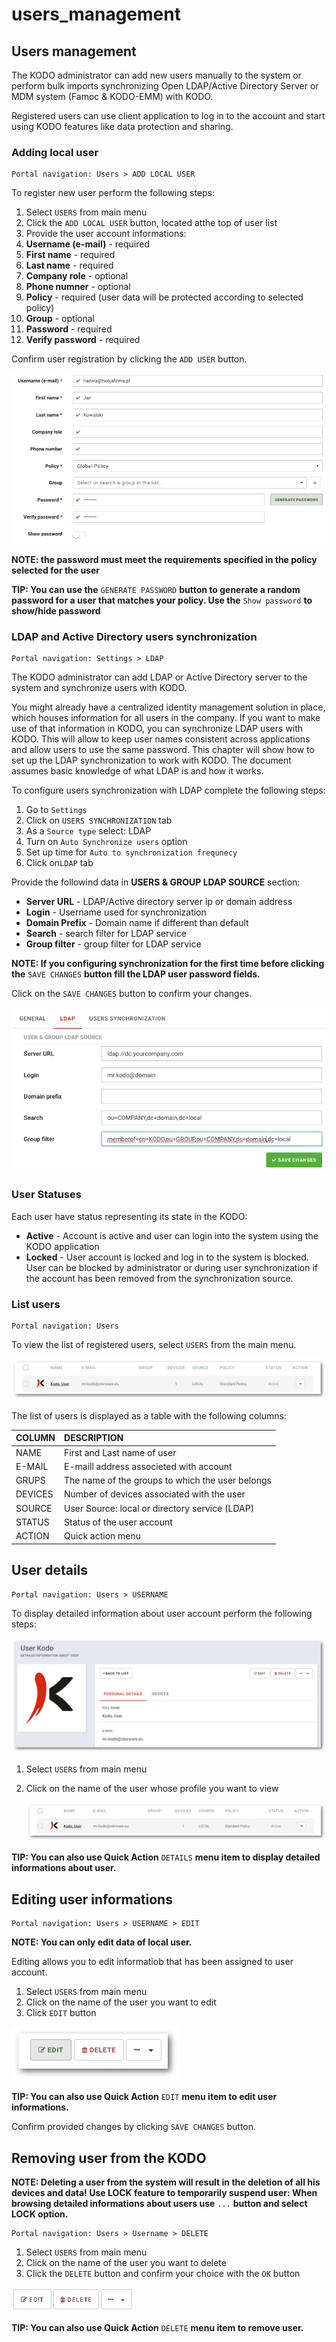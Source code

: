 # users\_management

## Users management

The KODO administrator can add new users manually to the system or perform bulk imports synchronizing Open LDAP/Active Directory Server or MDM system \(Famoc & KODO-EMM\) with KODO.

Registered users can use client application to log in to the account and start using KODO features like data protection and sharing.

### Adding local user

```text
Portal navigation: Users > ADD LOCAL USER
```

To register new user perform the following steps:

1. Select `USERS` from main menu
2. Click the `ADD LOCAL USER` button, located atthe top of user list
3. Provide the user account informations:
4. **Username \(e-mail\)** - required
5. **First name** - required 
6. **Last name** - required
7. **Company role** - optional
8. **Phone numner** - optional 
9. **Policy** - required \(user data will be protected according to selected policy\)
10. **Group** - optional
11. **Password** - required
12. **Verify password** - required

Confirm user registration by clicking the `ADD USER` button.

![](../.gitbook/assets/localuser.png)

**NOTE: the password must meet the requirements specified in the policy selected for the user**

**TIP: You can use the** `GENERATE PASSWORD` **button to generate a random password for a user that matches your policy. Use the** `Show password` **to show/hide password**

### LDAP and Active Directory users synchronization

```text
Portal navigation: Settings > LDAP
```

The KODO administrator can add LDAP or Active Directory server to the system and synchronize users with KODO.

You might already have a centralized identity management solution in place, which houses information for all users in the company. If you want to make use of that information in KODO, you can synchronize LDAP users with KODO. This will allow to keep user names consistent across applications and allow users to use the same password. This chapter will show how to set up the LDAP synchronization to work with KODO. The document assumes basic knowledge of what LDAP is and how it works.

To configure users synchronization with LDAP complete the following steps:

1. Go to `Settings`
2. Click on `USERS SYNCHRONIZATION` tab
3. As a `Source type` select: LDAP
4. Turn on `Auto Synchronize users` option
5. Set up time for `Auto to synchronization frequnecy`
6. Click on`LDAP` tab

Provide the followind data in **USERS & GROUP LDAP SOURCE** section:

* **Server URL** - LDAP/Active directory server ip or domain address
* **Login** - Username used for synchronization
* **Domain Prefix** - Domain name if different than default
* **Search** - search filter for LDAP service
* **Group filter** - group filter for LDAP service

**NOTE: If you configuring synchronization for the first time before clicking the** `SAVE CHANGES` **button fill the LDAP user password fields.**

Click on the `SAVE CHANGES` button to confirm your changes.

![](../.gitbook/assets/ldap%20%282%29.png)

### User Statuses

Each user have status representing its state in the KODO:

* **Active** - Account is active and user can login into the system using the KODO application
* **Locked** - User account is locked and log in to the system is blocked. User can be blocked by administrator or during user synchronization if the account has been removed from the synchronization source.

### List users

```text
Portal navigation: Users
```

To view the list of registered users, select `USERS` from the main menu.

![](../.gitbook/assets/userlist_s%20%282%29.png)

The list of users is displayed as a table with the following columns:

| COLUMN | DESCRIPTION |
| :--- | :--- |
| NAME | First and Last name of user |
| E-MAIL | E-maill address associeted with account |
| GRUPS | The name of the groups to which the user belongs |
| DEVICES | Number of devices associated with the user |
| SOURCE | User Source: local or directory service \(LDAP\) |
| STATUS | Status of the user account |
| ACTION | Quick action menu |

## User details

```text
Portal navigation: Users > USERNAME
```

To display detailed information about user account perform the following steps:

![](../.gitbook/assets/user_kodo_s.png)

1. Select `USERS` from main menu
2. Click on the name of the user whose profile you want to view

   ![](../.gitbook/assets/userlist_s%20%282%29.png)

**TIP: You can also use Quick Action** `DETAILS` **menu item to display detailed informations about user.**

## Editing user informations

```text
Portal navigation: Users > USERNAME > EDIT
```

**NOTE: You can only edit data of local user.**

Editing allows you to edit informatiob that has been assigned to user account.

1. Select `USERS` from main menu
2. Click on the name of the user you want to edit
3. Click `EDIT` button

![](../.gitbook/assets/user_edit_s.png)

**TIP: You can also use Quick Action** `EDIT` **menu item to edit user informations.**

Confirm provided changes by clicking `SAVE CHANGES` button.

## Removing user from the KODO

**NOTE: Deleting a user from the system will result in the deletion of all his devices and data! Use LOCK feature to temporarily suspend user: When browsing detailed informations about users use** `...` **button and select LOCK option.**

```text
Portal navigation: Users > Username > DELETE
```

1. Select `USERS` from main menu
2. Click on the name of the user you want to delete
3. Click the `DELETE` button and confirm your choice with the `OK` button

![](../.gitbook/assets/kodo-server-del-user.jpg)

**TIP: You can also use Quick Action** `DELETE` **menu item to remove user.**

